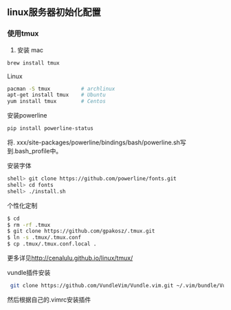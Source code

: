 ## linux服务器初始化配置
### 使用tmux
1. 安装 mac
```bash
brew install tmux
```

Linux
```bash
pacman -S tmux          # archlinux
apt-get install tmux    # Ubuntu
yum install tmux        # Centos
```
安装powerline
```bash
pip install powerline-status
```
将. xxx/site-packages/powerline/bindings/bash/powerline.sh写到.bash_profile中。

安装字体
```bash
shell> git clone https://github.com/powerline/fonts.git
shell> cd fonts
shell> ./install.sh
```
个性化定制
```bash
$ cd
$ rm -rf .tmux
$ git clone https://github.com/gpakosz/.tmux.git
$ ln -s .tmux/.tmux.conf
$ cp .tmux/.tmux.conf.local .
```
更多详见<a href="http://cenalulu.github.http://cenalulu.github.io/linux/tmux/io/linux/tmux/">http://cenalulu.github.io/linux/tmux/</a>

vundle插件安装
```bash
 git clone https://github.com/VundleVim/Vundle.vim.git ~/.vim/bundle/Vundle.vim
 ```
然后根据自己的.vimrc安装插件